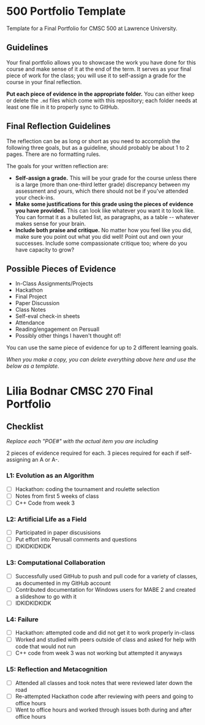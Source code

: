 # 500 Portfolio Template

Template for a Final Portfolio for CMSC 500 at Lawrence University.

## Guidelines

Your final portfolio allows you to showcase the work you have done for this course and make sense of it at the end of the term. It serves as your final piece of work for the class; you will use it to self-assign a grade for the course in your final reflection. 

**Put each piece of evidence in the appropriate folder.** You can either keep or delete the `.md` files which come with this repository; each folder needs at least one file in it to properly sync to GitHub. 

## Final Reflection Guidelines

The reflection can be as long or short as you need to accomplish the following three goals, but as a guideline, should probably be about 1 to 2 pages. There are no formatting rules. 

The goals for your written reflection are:

- **Self-assign a grade.** This will be your grade for the course unless there is a large (more than one-third letter grade) discrepancy between my assessment and yours, which there should not be if you've attended your check-ins.
- **Make some justifications for this grade using the pieces of evidence you have provided.** This can look like whatever you want it to look like. You can format it as a bulleted list, as paragraphs, as a table -- whatever makes sense for your brain.
- **Include both praise and critique.** No matter how you feel like you did, make sure you point out what you did well! Point out and own your successes. Include some compassionate critique too; where do you have capacity to grow? 


## Possible Pieces of Evidence

- In-Class Assignments/Projects 
- Hackathon 
- Final Project
- Paper Discussion 
- Class Notes
- Self-eval check-in sheets 
- Attendance
- Reading/engagement on Persuall 
- Possibly other things I haven't thought of!

You can use the same piece of evidence for up to 2 different learning goals. 

_When you make a copy, you can delete everything above here and use the below as a template._

# Lilia Bodnar CMSC 270 Final Portfolio

## Checklist

_Replace each "POE#" with the actual item you are including_

2 pieces of evidence required for each. 3 pieces required for each if self-assigning an A or A-. 

### L1: Evolution as an Algorithm
- [ ] Hackathon: coding the tournament and roulette selection
- [ ] Notes from first 5 weeks of class
- [ ] C++ Code from week 3

### L2: Artificial Life as a Field

- [ ] Participated in paper discusisions
- [ ] Put effort into Perusall comments and questions
- [ ] IDKIDKIDKIDK

### L3: Computational Collaboration

- [ ] Successfully used GitHub to push and pull code for a variety of classes, as documented in my GitHub account
- [ ] Contributed documentation for Windows users for MABE 2 and created a slideshow to go with it
- [ ] IDKIDKIDKIDK

### L4: Failure

- [ ] Hackathon: attempted code and did not get it to work properly in-class
- [ ] Worked and studied with peers outside of class and asked for help with code that would not run
- [ ] C++ code from week 3 was not working but attempted it anyways

### L5: Reflection and Metacognition

- [ ] Attended all classes and took notes that were reviewed later down the road
- [ ] Re-attempted Hackathon code after reviewing with peers and going to office hours
- [ ] Went to office hours and worked through issues both during and after office hours
